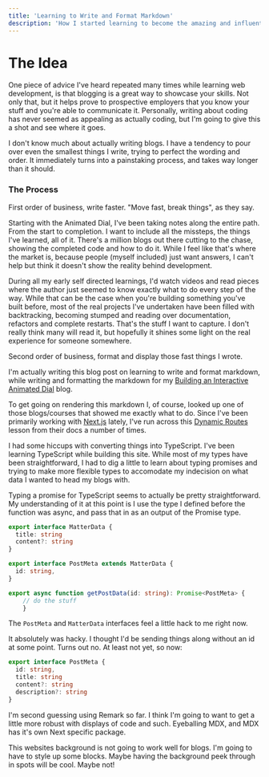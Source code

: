 ```yaml
---
title: 'Learning to Write and Format Markdown'
description: 'How I started learning to become the amazing and influential blogger I am today.'
---
```

# The Idea
One piece of advice I've heard repeated many times while learning web development, is that blogging is a great way to showcase your skills. Not only that, but it helps prove to prospective employers that you know your stuff and you're able to communicate it. Personally, writing about coding has never seemed as appealing as actually coding, but I'm going to give this a shot and see where it goes.

I don't know much about actually writing blogs. I have a tendency to pour over even the smallest things I write, trying to perfect the wording and order. It immediately turns into a painstaking process, and takes way longer than it should. 

### The Process

First order of business, write faster. "Move fast, break things", as they say.

Starting with the Animated Dial, I've been taking notes along the entire path. From the start to completion. I want to include all the missteps, the things I've learned, all of it. There's a million blogs out there cutting to the chase, showing the completed code and how to do it. While I feel like that's where the market is, because people (myself included) just want answers, I can't help but think it doesn't show the reality behind development.

During all my early self directed learnings, I'd watch videos and read pieces where the author just seemed to know exactly what to do every step of the way. While that can be the case when you're building something you've built before, most of the real projects I've undertaken have been filled with backtracking, becoming stumped and reading over documentation, refactors and complete restarts. That's the stuff I want to capture. I don't really think many will read it, but hopefully it shines some light on the real experience for someone somewhere.

Second order of business, format and display those fast things I wrote.

I'm actually writing this blog post on learning to write and format markdown, while writing and formatting the markdown for my [Building an Interactive Animated Dial](/blog/Animated_Dial) blog.

To get going on rendering this markdown I, of course, looked up one of those blogs/courses that showed me exactly what to do. Since I've been primarily working with [Next.js](https://nextjs.org) lately, I've run across this [Dynamic Routes](https://nextjs.org/learn/basics/dynamic-routes) lesson from their docs a number of times.

I had some hiccups with converting things into TypeScript. I've been learning TypeScript while building this site. While most of my types have been straightforward, I had to dig a little to learn about typing promises and trying to make more flexible types to accomodate my indecision on what data I wanted to head my blogs with.


Typing a promise for TypeScript seems to actually be pretty straightforward. My understanding of it at this point is I use the type I defined before the function was async, and pass that in as an output of the Promise type.
```ts
export interface MatterData {
  title: string
  content?: string
}

export interface PostMeta extends MatterData {
  id: string,
}

export async function getPostData(id: string): Promise<PostMeta> {
    // do the stuff 
    }
```

The `PostMeta` and `MatterData` interfaces feel a little hack to me right now.

It absolutely was hacky. I thought I'd be sending things along without an id at some point. Turns out no. At least not yet, so now: 
```ts
export interface PostMeta {
  id: string,
  title: string
  content?: string
  description?: string
}
```


I'm second guessing using Remark so far. I think I'm going to want to get a little more robust with displays of code and such. Eyeballing MDX, and MDX has it's own Next specific package.

This websites background is not going to work well for blogs. I'm going to have to style up some blocks. Maybe having the background peek through in spots will be cool. Maybe not!